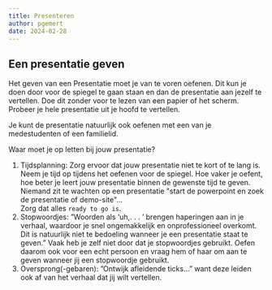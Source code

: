 ```yaml
---
title: Presenteren
author: pgemert
date: 2024-02-28
---
```


## Een presentatie geven
Het geven van een Presentatie moet je van te voren oefenen.
Dit kun je doen door voor de spiegel te gaan staan en dan de presentatie aan jezelf
te vertellen. 
Doe dit zonder voor te lezen van een papier of het scherm. 
Probeer je hele presentatie uit je hoofd te vertellen.

Je kunt de presentatie natuurlijk ook oefenen met een van je medestudenten of
een familielid.

Waar moet je op letten bij jouw presentatie?
1. Tijdsplanning: 
   Zorg ervoor dat jouw presentatie niet te kort of te lang is.
   Neem je tijd op tijdens het oefenen voor de spiegel. 
   Hoe vaker je oefent, hoe beter je leert jouw presentatie binnen de gewenste tijd te geven.
   Niemand zit te wachten op een presentatie "start de powerpoint en zoek de presentatie of demo-site"...<br>
   Zorg dat alles `ready to go is`.
2. Stopwoordjes: ”Woorden als ‘uh,. . . ’ brengen haperingen aan in je verhaal,
   waardoor je snel ongemakkelijk en onprofessioneel overkomt. 
   Dit is natuurlijk niet te bedoeling wanneer je een presentatie staat te geven.”
   Vaak heb je zelf niet door dat je stopwoordjes gebruikt. 
   Oefen daarom ook voor een echt persoon en vraag hem of haar om aan te geven wanneer jij een stopwoordje gebruikt.
3. Oversprong(-gebaren): ”Ontwijk afleidende ticks...” 
   want deze leiden ook af van het verhaal dat jij wilt vertellen.
